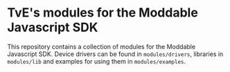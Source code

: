 TvE's modules for the Moddable Javascript SDK
=============================================

This repository contains a collection of modules for the Moddable Javascript SDK.
Device drivers can be found in `modules/drivers`, libraries in `modules/lib` and
examples for using them in `modules/examples`.
